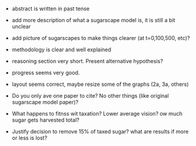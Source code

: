 - abstract is written in past tense

- add more description of what a sugarscape model is, it is still a bit unclear

- add picture of sugarscapes to make things clearer (at t=0,100,500, etc)?

- methodology is clear and well explained

- reasoning section very short. Present alternative hypothesis?

- progress seems very good.

- layout seems correct, maybe resize some of the graphs (2a, 3a, others)

- Do you only ave one paper to cite? No other things (like original sugarscape model paper)?

- What happens to fitnss wit taxation? Lower average vision? ow much sugar gets harvested total?

- Justify decision to remove 15% of taxed sugar? what are results if more or less is lost?
